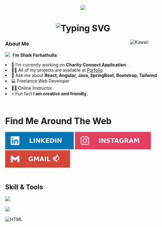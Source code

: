 <p align=center><img src="https://github.com/theabdulsalman/theabdulsalman/assets/143430536/56d7ee7f-b9e3-48e9-9af6-a056c43f26ab"/></p>

<h1 align="center">
<img src="https://readme-typing-svg.demolab.com?font=Platypi&size=25&duration=2000&pause=1000&color=3888FF&center=true&random=false&width=450&lines=Software+Engineer;Full+Stack+Developer;Freelancer+Web+Developer;Online+Instructor" alt="Typing SVG" />
</h1>

<img src="https://media.tenor.com/at27bgtYrKsAAAAi/purple-bat.gif" alt="Kawaii" width="100" height="100" align="right" />
<h3 align="left">About Me</h3>
<p><img src="https://media.tenor.com/UdMNNyr9BgIAAAAi/discord-discordgifemoji.gif" />&nbsp; <b>I'm Shaik Farhathulla</b> </p>
<li>🔭 I’m currently working on <b>Charity Connect Application</b>.</li>
<li>👨‍💻 All of my projects are available at <a href="https://shaikfarhathulla-dev.github.io/portfolio/">Porfolio</a></li>
<li>💬 Ask me about <b>React, Angular, Java, SpringBoot, Bootstrap, Tailwind</b></li>
<li>💻 Freelance Web Developer</li>
<li>🧑‍🏫 Online Instructor</li>
<li>⚡ Fun fact <b>I am creative and friendly</b>.</li>

<br>
<h1 align="left">Find Me Around The Web</h1>
<div align="left">
<a href="https://www.linkedin.com/in/shaik-farhathulla/"><img src="https://raw.githubusercontent.com/PROxZIMA/PROxZIMA/master/src/social/linkedin.svg" alt="shaik-farhathulla-dev-liinkedin"/></a></a>
<a href="https://www.instagram.com/shaik_farhath93/"><img src="https://raw.githubusercontent.com/PROxZIMA/PROxZIMA/master/src/social/instagram.svg" alt="shaik-farhathulla-dev-insta"/></a>
<!-- <a href="https://twitter.com/theabdulsalman/"><img src="https://img.shields.io/badge/X-%23000000.svg?style=for-the-badge&logo=X&logoColor=white" alt="theabdulsalman"/></a>
<a href="https://youtube.com/theabdulsalman/"><img src="https://img.shields.io/badge/YouTube-%23FF0000.svg?style=for-the-badge&logo=YouTube&logoColor=white" alt="theabdulsalman"/></a> -->
<a href="mailto:shaikfarhathulla.dev@gmail.com"><img src="https://raw.githubusercontent.com/PROxZIMA/PROxZIMA/master/src/social/gmail.svg" alt="shaik-farhathulla-dev-mail"/></a>
</div>



<br>

<div>
<h2 align="left">Skill & Tools</h2>
<p align="left">
  <img src="https://skillicons.dev/icons?i=html,css,js,ts,react,angular,tailwind,bootstrap,java,spring,maven,mysql,c,py" />
</p>
<p align="left">
  <img src="https://skillicons.dev/icons?i=vscode,vite,eclipse,postman,git,github,aws,pycharm,anaconda,notion" />
</p>
 <img src="https://github.com/theabdulsalman/theabdulsalman/assets/143430536/dff1a70b-2ec9-49dc-908b-f295e6cecdc1" alt="HTML" height="50" title="HTML">


<!-- <br>
<h3 align="left">Support</h3>
<p><a href="https://www.buymeacoffee.com/theabdulsalman"> <img align="left" src="https://cdn.buymeacoffee.com/buttons/v2/default-yellow.png" height="50" width="210" alt="theabdulsalman" /></a></p> -->


<!-- <br>
<div align="left">
<h2>🐍 My Contributions 🐍</h2>
  <br>
<picture>
  <source media="(prefers-color-scheme: dark)" srcset="https://raw.githubusercontent.com/shaikfarhathulla-dev/shaikfarhathulla-dev/output/github-contribution-grid-snake-dark.svg">
  <source media="(prefers-color-scheme: light)" srcset="https://raw.githubusercontent.com/shaikfarhathulla-dev/shaikfarhathulla-dev/output/github-contribution-grid-snake.svg">
  <img alt="github contribution grid snake animation" src="https://raw.githubusercontent.com/shaikfarhathulla-dev/shaikfarhathulla-dev/output/github-contribution-grid-snake.svg">
</picture>
</br>
</div> -->

<!-- <div align="center">
<img src="https://github.com/theabdulsalman/theabdulsalman/assets/143430536/2353939e-9de5-443e-a560-b450cf27ddc5" />
</div> -->
